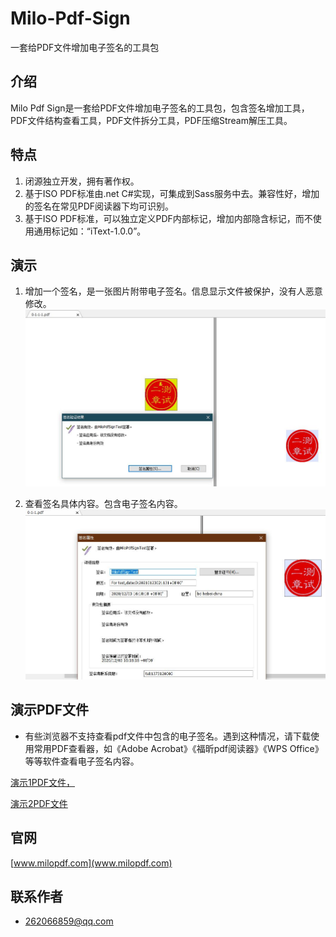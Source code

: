 # Milo-Pdf-Sign

一套给PDF文件增加电子签名的工具包

## 介绍

Milo Pdf Sign是一套给PDF文件增加电子签名的工具包，包含签名增加工具，PDF文件结构查看工具，PDF文件拆分工具，PDF压缩Stream解压工具。

## 特点

1. 闭源独立开发，拥有著作权。
2. 基于ISO PDF标准由.net C#实现，可集成到Sass服务中去。兼容性好，增加的签名在常见PDF阅读器下均可识别。
3. 基于ISO PDF标准，可以独立定义PDF内部标记，增加内部隐含标记，而不使用通用标记如：“iText-1.0.0”。

## 演示

1. 增加一个签名，是一张图片附带电子签名。信息显示文件被保护，没有人恶意修改。
![演示1](demos/demo2.jpg)

2. 查看签名具体内容。包含电子签名内容。
![演示2](demos/demo1.jpg)

## 演示PDF文件

- 有些浏览器不支持查看pdf文件中包含的电子签名。遇到这种情况，请下载使用常用PDF查看器，如《Adobe Acrobat》《福昕pdf阅读器》《WPS Office》等等软件查看电子签名内容。

[演示1PDF文件，](demos/demo1.pdf)

[演示2PDF文件](demos/demo2.pdf)

## 官网

[www.milopdf.com](www.milopdf.com)

## 联系作者

- 262066859@qq.com
